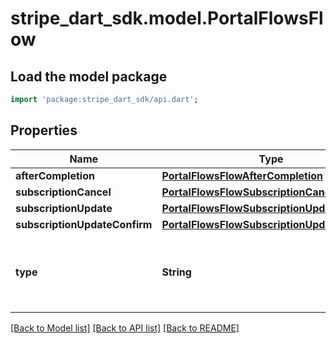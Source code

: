 # stripe_dart_sdk.model.PortalFlowsFlow

## Load the model package
```dart
import 'package:stripe_dart_sdk/api.dart';
```

## Properties
Name | Type | Description | Notes
------------ | ------------- | ------------- | -------------
**afterCompletion** | [**PortalFlowsFlowAfterCompletion**](PortalFlowsFlowAfterCompletion.md) |  | 
**subscriptionCancel** | [**PortalFlowsFlowSubscriptionCancel**](PortalFlowsFlowSubscriptionCancel.md) |  | [optional] 
**subscriptionUpdate** | [**PortalFlowsFlowSubscriptionUpdate**](PortalFlowsFlowSubscriptionUpdate.md) |  | [optional] 
**subscriptionUpdateConfirm** | [**PortalFlowsFlowSubscriptionUpdateConfirm**](PortalFlowsFlowSubscriptionUpdateConfirm.md) |  | [optional] 
**type** | **String** | Type of flow that the customer will go through. | 

[[Back to Model list]](../README.md#documentation-for-models) [[Back to API list]](../README.md#documentation-for-api-endpoints) [[Back to README]](../README.md)


